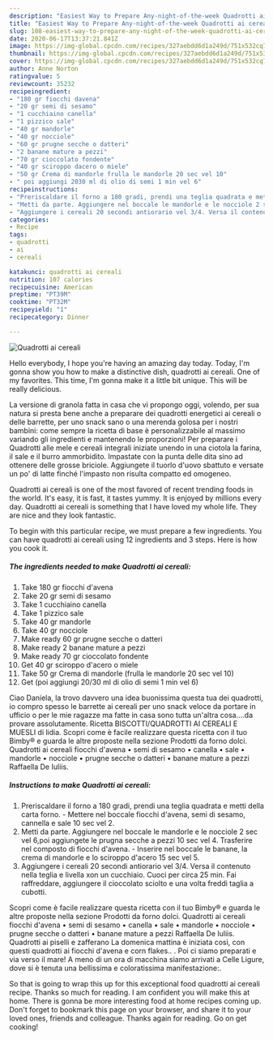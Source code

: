 ```yaml
---
description: "Easiest Way to Prepare Any-night-of-the-week Quadrotti ai cereali"
title: "Easiest Way to Prepare Any-night-of-the-week Quadrotti ai cereali"
slug: 108-easiest-way-to-prepare-any-night-of-the-week-quadrotti-ai-cereali
date: 2020-06-17T13:37:21.841Z
image: https://img-global.cpcdn.com/recipes/327aebdd6d1a249d/751x532cq70/quadrotti-ai-cereali-recipe-main-photo.jpg
thumbnail: https://img-global.cpcdn.com/recipes/327aebdd6d1a249d/751x532cq70/quadrotti-ai-cereali-recipe-main-photo.jpg
cover: https://img-global.cpcdn.com/recipes/327aebdd6d1a249d/751x532cq70/quadrotti-ai-cereali-recipe-main-photo.jpg
author: Anne Norton
ratingvalue: 5
reviewcount: 35232
recipeingredient:
- "180 gr fiocchi davena"
- "20 gr semi di sesamo"
- "1 cucchiaino canella"
- "1 pizzico sale"
- "40 gr mandorle"
- "40 gr nocciole"
- "60 gr prugne secche o datteri"
- "2 banane mature a pezzi"
- "70 gr cioccolato fondente"
- "40 gr sciroppo dacero o miele"
- "50 gr Crema di mandorle frulla le mandorle 20 sec vel 10"
- " poi aggiungi 2030 ml di olio di semi 1 min vel 6"
recipeinstructions:
- "Preriscaldare il forno a 180 gradi, prendi una teglia quadrata e metti della carta forno.  Mettere nel boccale fiocchi d&#39;avena, semi di sesamo, cannella e sale 10 sec vel 2."
- "Metti da parte. Aggiungere nel boccale le mandorle e le nocciole 2 sec vel 6,poi aggiungete le prugna secche a pezzi 10 sec vel 4. Trasferire nel composto di fiocchi d&#39;avena.  Inserire nel boccale le banane, la crema di mandorle e lo sciroppo d&#39;acero 15 sec vel 5."
- "Aggiungere i cereali 20 secondi antiorario vel 3/4. Versa il contenuto nella teglia e livella xon un cucchiaio. Cuoci per circa 25 min. Fai raffreddare, aggiungere il cioccolato sciolto e una volta freddi taglia a cubotti."
categories:
- Recipe
tags:
- quadrotti
- ai
- cereali

katakunci: quadrotti ai cereali 
nutrition: 107 calories
recipecuisine: American
preptime: "PT39M"
cooktime: "PT32M"
recipeyield: "1"
recipecategory: Dinner

---
```



![Quadrotti ai cereali](https://img-global.cpcdn.com/recipes/327aebdd6d1a249d/751x532cq70/quadrotti-ai-cereali-recipe-main-photo.jpg)

Hello everybody, I hope you're having an amazing day today. Today, I'm gonna show you how to make a distinctive dish, quadrotti ai cereali. One of my favorites. This time, I'm gonna make it a little bit unique. This will be really delicious.

La versione di granola fatta in casa che vi propongo oggi, volendo, per sua natura si presta bene anche a preparare dei quadrotti energetici ai cereali o delle barrette, per uno snack sano o una merenda golosa per i nostri bambini: come sempre la ricetta di base è personalizzabile al massimo variando gli ingredienti e mantenendo le proporzioni! Per preparare i Quadrotti alle mele e cereali integrali iniziate unendo in una ciotola la farina, il sale e il burro ammorbidito. Impastate con la punta delle dita sino ad ottenere delle grosse briciole. Aggiungete il tuorlo d&#39;uovo sbattuto e versate un po&#39; di latte finché l&#39;impasto non risulta compatto ed omogeneo.

Quadrotti ai cereali is one of the most favored of recent trending foods in the world. It's easy, it is fast, it tastes yummy. It is enjoyed by millions every day. Quadrotti ai cereali is something that I have loved my whole life. They are nice and they look fantastic.


To begin with this particular recipe, we must prepare a few ingredients. You can have quadrotti ai cereali using 12 ingredients and 3 steps. Here is how you cook it.

<!--inarticleads1-->

##### The ingredients needed to make Quadrotti ai cereali:

1. Take 180 gr fiocchi d&#39;avena
1. Take 20 gr semi di sesamo
1. Take 1 cucchiaino canella
1. Take 1 pizzico sale
1. Take 40 gr mandorle
1. Take 40 gr nocciole
1. Make ready 60 gr prugne secche o datteri
1. Make ready 2 banane mature a pezzi
1. Make ready 70 gr cioccolato fondente
1. Get 40 gr sciroppo d&#39;acero o miele
1. Take 50 gr Crema di mandorle (frulla le mandorle 20 sec vel 10)
1. Get  (poi aggiungi 20/30 ml di olio di semi 1 min vel 6)


Ciao Daniela, la trovo davvero una idea buonissima questa tua dei quadrotti, io compro spesso le barrette ai cereali per uno snack veloce da portare in ufficio o per le mie ragazze ma fatte in casa sono tutta un&#39;altra cosa….da provare assolutamente. Ricetta BISCOTTI/QUADROTTI AI CEREALI E MUESLI di lidia. Scopri come è facile realizzare questa ricetta con il tuo Bimby® e guarda le altre proposte nella sezione Prodotti da forno dolci. Quadrotti ai cereali fiocchi d&#39;avena • semi di sesamo • canella • sale • mandorle • nocciole • prugne secche o datteri • banane mature a pezzi Raffaella De Iuliis. 

<!--inarticleads2-->

##### Instructions to make Quadrotti ai cereali:

1. Preriscaldare il forno a 180 gradi, prendi una teglia quadrata e metti della carta forno.  - Mettere nel boccale fiocchi d&#39;avena, semi di sesamo, cannella e sale 10 sec vel 2.
1. Metti da parte. Aggiungere nel boccale le mandorle e le nocciole 2 sec vel 6,poi aggiungete le prugna secche a pezzi 10 sec vel 4. Trasferire nel composto di fiocchi d&#39;avena.  - Inserire nel boccale le banane, la crema di mandorle e lo sciroppo d&#39;acero 15 sec vel 5.
1. Aggiungere i cereali 20 secondi antiorario vel 3/4. Versa il contenuto nella teglia e livella xon un cucchiaio. Cuoci per circa 25 min. Fai raffreddare, aggiungere il cioccolato sciolto e una volta freddi taglia a cubotti.


Scopri come è facile realizzare questa ricetta con il tuo Bimby® e guarda le altre proposte nella sezione Prodotti da forno dolci. Quadrotti ai cereali fiocchi d&#39;avena • semi di sesamo • canella • sale • mandorle • nocciole • prugne secche o datteri • banane mature a pezzi Raffaella De Iuliis. Quadrotti ai piselli e zafferano La domenica mattina è iniziata così, con questi quadrotti ai fiocchi d&#39;avena e corn flakes.. . Poi ci siamo preparati e via verso il mare! A meno di un ora di macchina siamo arrivati a Celle Ligure, dove si è tenuta una bellissima e coloratissima manifestazione:. 

So that is going to wrap this up for this exceptional food quadrotti ai cereali recipe. Thanks so much for reading. I am confident you will make this at home. There is gonna be more interesting food at home recipes coming up. Don't forget to bookmark this page on your browser, and share it to your loved ones, friends and colleague. Thanks again for reading. Go on get cooking!
